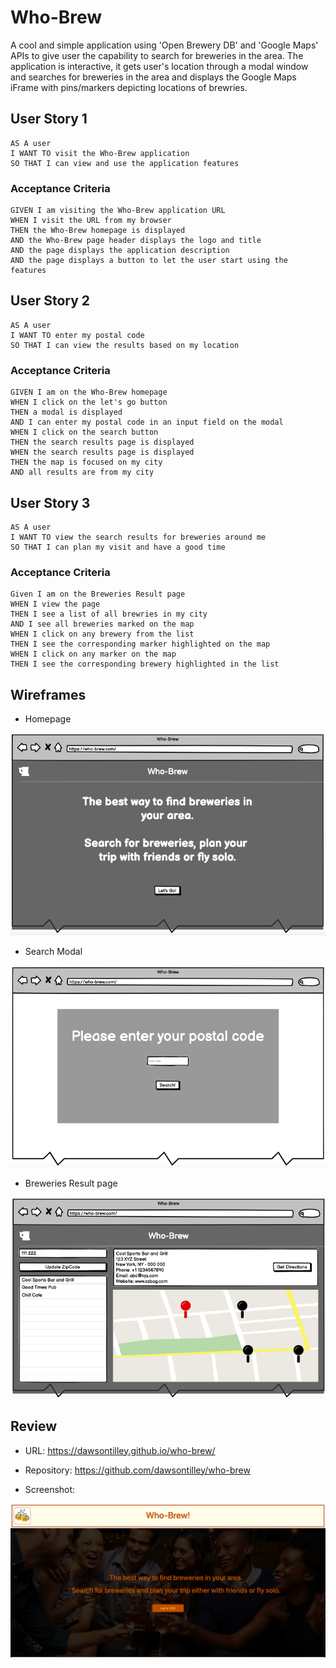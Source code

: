 # Who-Brew

A cool and simple application using 'Open Brewery DB' and 'Google Maps' APIs to give user the capability to search for breweries in the area. The application is interactive, it gets user's location through a modal window and searches for breweries in the area and displays the Google Maps iFrame with pins/markers depicting locations of brewries.

## User Story 1

```
AS A user
I WANT TO visit the Who-Brew application
SO THAT I can view and use the application features
```

### Acceptance Criteria

```
GIVEN I am visiting the Who-Brew application URL
WHEN I visit the URL from my browser
THEN the Who-Brew homepage is displayed
AND the Who-Brew page header displays the logo and title
AND the page displays the application description
AND the page displays a button to let the user start using the features
```

## User Story 2

```
AS A user
I WANT TO enter my postal code
SO THAT I can view the results based on my location
```

### Acceptance Criteria

```
GIVEN I am on the Who-Brew homepage
WHEN I click on the let's go button
THEN a modal is displayed
AND I can enter my postal code in an input field on the modal
WHEN I click on the search button
THEN the search results page is displayed
WHEN the search results page is displayed
THEN the map is focused on my city
AND all results are from my city
```

## User Story 3

```
AS A user
I WANT TO view the search results for breweries around me
SO THAT I can plan my visit and have a good time
```

### Acceptance Criteria

```
Given I am on the Breweries Result page
WHEN I view the page
THEN I see a list of all brewries in my city
AND I see all breweries marked on the map
WHEN I click on any brewery from the list
THEN I see the corresponding marker highlighted on the map
WHEN I click on any marker on the map
THEN I see the corresponding brewery highlighted in the list
```

## Wireframes

* Homepage
<img src="./assets/images/1.png">

* Search Modal
<img src="./assets/images/2.png">

* Breweries Result page
<img src="./assets/images/3.png">

## Review

* URL: 
https://dawsontilley.github.io/who-brew/

* Repository: 
https://github.com/dawsontilley/who-brew

* Screenshot:
<img src="./assets/images/Who-Brew_Homepage.png">